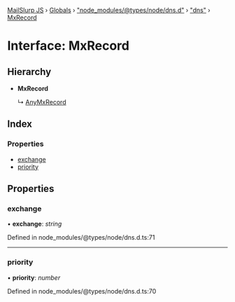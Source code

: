 [MailSlurp JS](../README.md) › [Globals](../globals.md) › ["node_modules/@types/node/dns.d"](../modules/_node_modules__types_node_dns_d_.md) › ["dns"](../modules/_node_modules__types_node_dns_d_._dns_.md) › [MxRecord](_node_modules__types_node_dns_d_._dns_.mxrecord.md)

# Interface: MxRecord

## Hierarchy

* **MxRecord**

  ↳ [AnyMxRecord](_node_modules__types_node_dns_d_._dns_.anymxrecord.md)

## Index

### Properties

* [exchange](_node_modules__types_node_dns_d_._dns_.mxrecord.md#exchange)
* [priority](_node_modules__types_node_dns_d_._dns_.mxrecord.md#priority)

## Properties

###  exchange

• **exchange**: *string*

Defined in node_modules/@types/node/dns.d.ts:71

___

###  priority

• **priority**: *number*

Defined in node_modules/@types/node/dns.d.ts:70
